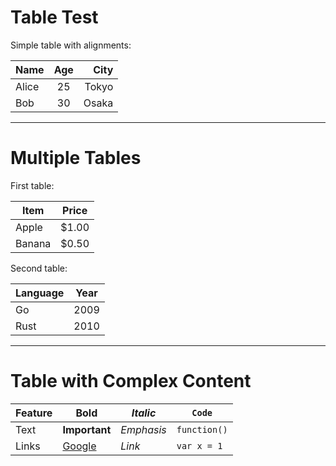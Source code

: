 # Table Test

Simple table with alignments:

| Name | Age | City |
|:-----|:---:|-----:|
| Alice | 25 | Tokyo |
| Bob | 30 | Osaka |

---

# Multiple Tables

First table:

| Item | Price |
|------|-------|
| Apple | $1.00 |
| Banana | $0.50 |

Second table:

| Language | Year |
|----------|------|
| Go | 2009 |
| Rust | 2010 |

---

# Table with Complex Content

| Feature | **Bold** | *Italic* | `Code` |
|---------|----------|----------|--------|
| Text | **Important** | *Emphasis* | `function()` |
| Links | [Google](https://google.com) | *Link* | `var x = 1` |